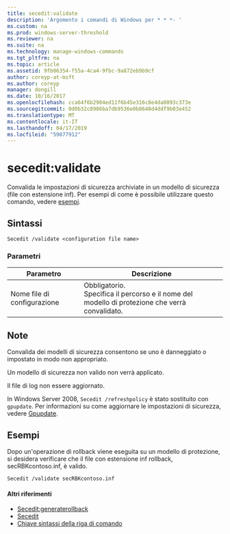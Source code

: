 ```yaml
---
title: secedit:validate
description: 'Argomento i comandi di Windows per * * *- '
ms.custom: na
ms.prod: windows-server-threshold
ms.reviewer: na
ms.suite: na
ms.technology: manage-windows-commands
ms.tgt_pltfrm: na
ms.topic: article
ms.assetid: 9fb06354-f55a-4ca4-9fbc-9a872eb9b9cf
author: coreyp-at-msft
ms.author: coreyp
manager: dongill
ms.date: 10/16/2017
ms.openlocfilehash: cca64f6b2904ed11f6b45e316c8e4da0093c373e
ms.sourcegitcommit: 0d0b32c8986ba7db9536e0b8648d4ddf9b03e452
ms.translationtype: MT
ms.contentlocale: it-IT
ms.lasthandoff: 04/17/2019
ms.locfileid: "59877912"
---
```

# <a name="seceditvalidate"></a>secedit:validate



Convalida le impostazioni di sicurezza archiviate in un modello di sicurezza (file con estensione inf). Per esempi di come è possibile utilizzare questo comando, vedere [esempi](#BKMK_Examples).

## <a name="syntax"></a>Sintassi

```
Secedit /validate <configuration file name>  

```

### <a name="parameters"></a>Parametri

|Parametro|Descrizione|
|---------|-----------|
|Nome file di configurazione|Obbligatorio.</br>Specifica il percorso e il nome del modello di protezione che verrà convalidato.|

## <a name="remarks"></a>Note

Convalida dei modelli di sicurezza consentono se uno è danneggiato o impostato in modo non appropriato.

Un modello di sicurezza non valido non verrà applicato.

Il file di log non essere aggiornato.

In Windows Server 2008, `Secedit /refreshpolicy` è stato sostituito con `gpupdate`. Per informazioni su come aggiornare le impostazioni di sicurezza, vedere [Gpupdate](gpupdate.md).

## <a name="BKMK_Examples"></a>Esempi

Dopo un'operazione di rollback viene eseguita su un modello di protezione, si desidera verificare che il file con estensione inf rollback, secRBKcontoso.inf, è valido.
```
Secedit /validate secRBKcontoso.inf
```

#### <a name="additional-references"></a>Altri riferimenti

-   [Secedit:generaterollback](secedit-generaterollback.md)
-   [Secedit](secedit.md)
-   [Chiave sintassi della riga di comando](command-line-syntax-key.md)